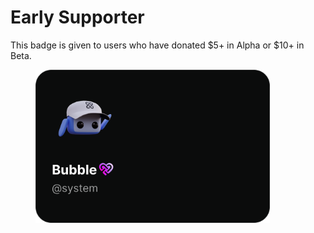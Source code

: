 # Early Supporter

This badge is given to users who have donated $5+ in Alpha or $10+ in Beta.

<figure><img src="../../.gitbook/assets/Early Supporter.png" alt="" width="375"><figcaption></figcaption></figure>
